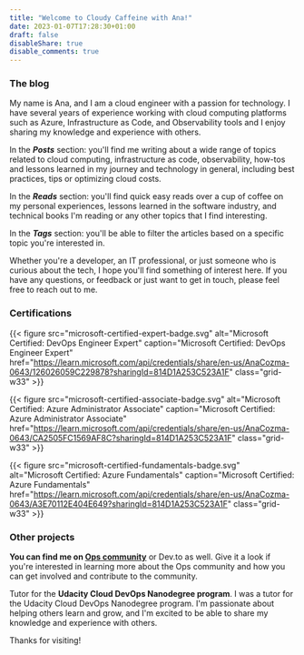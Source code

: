 ```yaml
---
title: "Welcome to Cloudy Caffeine with Ana!"
date: 2023-01-07T17:28:30+01:00
draft: false
disableShare: true
disable_comments: true
---
```


### The blog
My name is Ana, and I am a cloud engineer with a passion for technology. I have several years of experience working with cloud computing platforms such as Azure, Infrastructure as Code, and Observability tools and I enjoy sharing my knowledge and experience with others.

In the **_Posts_** section: you'll find me writing about a wide range of topics related to cloud computing, infrastructure as code, observability, how-tos and lessons learned in my journey and technology in general, including best practices, tips or optimizing cloud costs.

In the **_Reads_** section: you'll find quick easy reads over a cup of coffee on my personal experiences, lessons learned in the software industry, and technical books I'm reading or any other topics that I find interesting.

In the **_Tags_** section: you'll be able to filter the articles based on a specific topic you're interested in.

Whether you're a developer, an IT professional, or just someone who is curious about the tech, I hope you'll find something of interest here. If you have any questions, or feedback or just want to get in touch, please feel free to reach out to me. 

### Certifications

{{< figure src="microsoft-certified-expert-badge.svg" alt="Microsoft Certified: DevOps Engineer Expert" caption="Microsoft Certified: DevOps Engineer Expert" href="https://learn.microsoft.com/api/credentials/share/en-us/AnaCozma-0643/126026059C229878?sharingId=814D1A253C523A1F" class="grid-w33" >}}

{{< figure src="microsoft-certified-associate-badge.svg" alt="Microsoft Certified: Azure Administrator Associate" caption="Microsoft Certified: Azure Administrator Associate" href="https://learn.microsoft.com/api/credentials/share/en-us/AnaCozma-0643/CA2505FC1569AF8C?sharingId=814D1A253C523A1F" class="grid-w33" >}}

{{< figure src="microsoft-certified-fundamentals-badge.svg" alt="Microsoft Certified: Azure Fundamentals" caption="Microsoft Certified: Azure Fundamentals" href="https://learn.microsoft.com/api/credentials/share/en-us/AnaCozma-0643/A3E70112E404E649?sharingId=814D1A253C523A1F" class="grid-w33" >}}

### Other projects

**You can find me on [Ops community](https://community.ops.io/)** or Dev.to as well. Give it a look if you're interested in learning more about the Ops community and how you can get involved and contribute to the community.

Tutor for the **Udacity Cloud DevOps Nanodegree program**. I was a tutor for the Udacity Cloud DevOps Nanodegree program. I'm passionate about helping others learn and grow, and I'm excited to be able to share my knowledge and experience with others.

Thanks for visiting!
